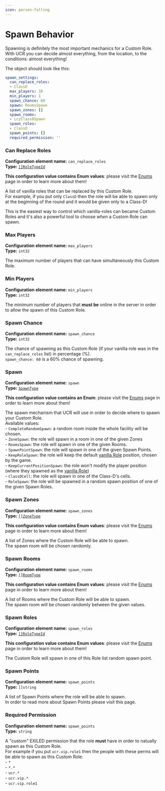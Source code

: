 ```yaml
---
icon: person-falling
---
```


# Spawn Behavior

Spawning is definitely the most important mechanics for a Custom Role.\
With UCR you can decide almost everything, from the location, to the conditions: almost everything!

The object should look like this:

```yaml
spawn_settings:
  can_replace_roles:
  - ClassD
  max_players: 10
  min_players: 1
  spawn_chance: 60
  spawn: RoomsSpawn
  spawn_zones: []
  spawn_rooms:
  - LczClassDSpawn
  spawn_roles:
  - ClassD
  spawn_points: []
  required_permission: ''
```

### Can Replace Roles

**Configuration element name:** `can_replace_roles` \
**Type:** [`[]RoleTypeId`](../../syntax-notions/enums.md#roletypeid-and-team)

**This configuration value contains Enum values**: please visit the [Enums](../../syntax-notions/enums.md) page in order to learn more about them!

A list of vanilla roles that can be replaced by this Custom Role.\
For example, if you put only `ClassD` then the role will be able to spawn only at the beginning of the round and it would be given only to a Class-D!

This is the easiest way to control which vanilla-roles can became Custom Roles and it's also a powerful tool to choose _when_ a Custom Role can spawn.

### Max Players

**Configuration element name:** `max_players` \
**Type:** `int32`&#x20;

The maximum number of players that can have simultaneously this Custom Role.

### Min Players

**Configuration element name:** `min_players` \
**Type:** `int32`&#x20;

The minimum number of players that **must be** online in the server in order to allow the spawn of this Custom Role.

### Spawn Chance

**Configuration element name:** `spawn_chance` \
**Type:** `int32`&#x20;

The chance of spawning as this Custom Role (if your vanilla role was in the `can_replace_roles` list) in percentage (%).\
`spawn_chance: 60` is a 60% chance of spawning.

### Spawn

**Configuration element name:** `spawn` \
**Type:** [`SpawnType`](../../syntax-notions/enums.md#spawntype)&#x20;

**This configuration value contains an Enum**: please visit the [Enums](../../syntax-notions/enums.md) page in order to learn more about them!

The spawn mechanism that UCR will use in order to decide where to spawn your Custom Role.\
Available values:\
\- `CompleteRandomSpawn`: a random room inside the whole facility will be chosen.\
\- `ZoneSpawn`: the role will spawn in a room in one of the given Zones\
\- `RoomsSpawn`: the role will spawn in one of the given Rooms.\
\- `SpawnPointSpawn`: the role will spawn in one of the given Spawn Points.\
\- `KeepRoleSpawn`: the role will keep the default [vanilla Role](configuration-elements.md#role) position, chosen by the game.\
\- `KeepCurrentPositionSpawn`: the role won't modify the player position (where they spawned as the [vanilla Role](configuration-elements.md#role))\
\- `ClassDCell`: the role will spawn in one of the Class-D's cells.\
\- `RoleSpawn`: the role will be spawned in a random spawn position of one of the given Spawn Roles.

### Spawn Zones

**Configuration element name:** `spawn_zones` \
**Type:** [`[]ZoneType`](../../syntax-notions/enums.md#zonetype)&#x20;

**This configuration value contains Enum values**: please visit the [Enums](../../syntax-notions/enums.md) page in order to learn more about them!

A list of Zones where the Custom Role will be able to spawn.\
The spawn room will be chosen randomly.

### Spawn Rooms

**Configuration element name:** `spawn_rooms` \
**Type:** [`[]RoomType`](../../syntax-notions/enums.md#roomtype)&#x20;

**This configuration value contains Enum values**: please visit the [Enums](../../syntax-notions/enums.md) page in order to learn more about them!

A list of Rooms where the Custom Role will be able to spawn.\
The spawn room will be chosen randomly between the given values.

### Spawn Roles

**Configuration element name:** `spawn_roles` \
**Type:** [`[]RoleTypeId`](../../syntax-notions/enums.md#roletypeid-and-team)

**This configuration value contains Enum values**: please visit the [Enums](../../syntax-notions/enums.md) page in order to learn more about them!

The Custom Role will spawn in one of this Role list random spawn point.

### Spawn Points

**Configuration element name:** `spawn_points` \
**Type:** `[]string`&#x20;

A list of Spawn Points where the role will be able to spawn.\
In order to read more about Spawn Points please visit this page.

### Required Permission

**Configuration element name:** `spawn_points` \
**Type:** `string`&#x20;

A "custom" EXILED permission that the role **must** have in order to natually spawn as this Custom Role.\
For example if you put `ucr.vip.role1` then the people with these perms will be able to spawn as this Custom Role:\
\- `*`\
\- `*.*`\
\- `ucr.*`\
\- `ucr.vip.*`\
\- `ucr.vip.role1`
